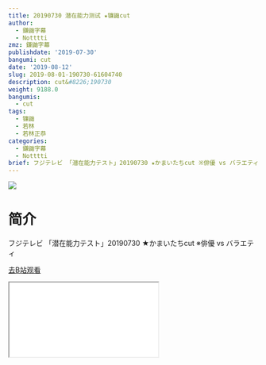 ```yaml
---
title: 20190730 潜在能力测试 ★镰鼬cut
author:
  - 鎌鼬字幕
  - Notttti
zmz: 鎌鼬字幕
publishdate: '2019-07-30'
bangumi: cut
date: '2019-08-12'
slug: 2019-08-01-190730-61604740
description: cut&#8226;190730
weight: 9188.0
bangumis:
  - cut
tags:
  - 镰鼬
  - 若林
  - 若林正恭
categories:
  - 鎌鼬字幕
  - Notttti
brief: フジテレビ 「潜在能力テスト」20190730 ★かまいたちcut ※俳優 vs バラエティ
---
```

![](https://raw.githubusercontent.com/tcgriffith/owaraisite/master/static/tmpimg/b718dd99d38f54324d8b7e02849c85ae11c56273.jpg.480.jpg)
# 简介  
フジテレビ
「潜在能力テスト」20190730 ★かまいたちcut
※俳優 vs バラエティ  

[去B站观看](https://www.bilibili.com/video/av61604740/)
<div class ="resp-container"><iframe class="testiframe" src="//player.bilibili.com/player.html?aid=61604740"", scrolling="no", allowfullscreen="true" > </iframe></div> 
